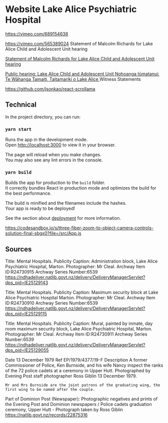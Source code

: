 # Website Lake Alice Psychiatric Hospital


https://vimeo.com/689154638

https://vimeo.com/565389024
Statement of Malcolm Richards for Lake Alice Child and Adolescent Unit hearing


   <p>
              <a href='https://www.abuseincare.org.nz/our-progress/library/v/268/statement-of-malcolm-richards-for-lake-alice-child-and-adolescent-unit-hearing'>
                Statement of Malcolm Richards for Lake Alice Child and
                Adolescent Unit hearing
              </a>
            </p>
            <p>
              <a href='https://www.abuseincare.org.nz/our-inquiries/abuse-in-state-psychiatric-care/public-hearing-lake-alice-child-and-adolescent-unit/'>
                Public hearing: Lake Alice Child and Adolescent Unit Nohoanga
                tūmatanui: Te Wāhanga Tamaiti, Taitamariki o Lake Alice
              </a>
              Witness Statements
            </p>

https://github.com/jsonkao/react-scrollama

## Technical

In the project directory, you can run:

### `yarn start`

Runs the app in the development mode.\
Open [http://localhost:3000](http://localhost:3000) to view it in your browser.

The page will reload when you make changes.\
You may also see any lint errors in the console.

### `yarn build`

Builds the app for production to the `build` folder.\
It correctly bundles React in production mode and optimizes the build for the best performance.

The build is minified and the filenames include the hashes.\
Your app is ready to be deployed!

See the section about [deployment](https://facebook.github.io/create-react-app/docs/deployment) for more information.

https://codesandbox.io/s/three-fiber-zoom-to-object-camera-controls-solution-final-sbgx0?file=/src/App.js


## Sources

Title: Mental Hospitals. Publicity Caption: Administration block, Lake Alice Psychiatric Hospital, Marton. Photographer: Mr Cleal.
Archway Item ID:R24730915
Archway Series Number:6539
https://ndhadeliver.natlib.govt.nz/delivery/DeliveryManagerServlet?dps_pid=IE25129143


Title: Mental Hospitals. Publicity Caption: Maximum security block at Lake Alice Psychiatric Hospital Marton. Photographer: Mr Cleal.
Archway Item ID:R24730910
Archway Series Number:6539
https://ndhadeliver.natlib.govt.nz/delivery/DeliveryManagerServlet?dps_pid=IE25129115


Title: Mental Hospitals. Publicity Caption: Mural, painted by inmate, day room maximum security block, Lake Alice Psychiatric Hospital, Marton. Photographer: Mr Cleal.
Archway Item ID:R24730911
Archway Series Number:6539
https://ndhadeliver.natlib.govt.nz/delivery/DeliveryManagerServlet?dps_pid=IE25129055

Date
    13 December 1979
Ref
    EP/1979/4377/19-F
Description
    A former Commissioner of Police, Ken Burnside, and his wife Nancy inspect the ranks of the 72 police cadets at a ceremony in Upper Hutt. Photographed by Evening Post staff photographer Ross Giblin 13 December 1979.

    Mr and Mrs Burnside are the joint patrons of the graduating wing, the first wing to be named after the couple.
Part of
    Dominion Post (Newspaper): Photographic negatives and prints of the Evening Post and Dominion newspapers / Police cadets graduation ceremony, Upper Hutt - Photograph taken by Ross Giblin
https://natlib.govt.nz/records/22875316

